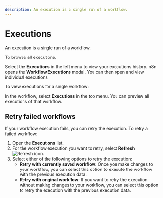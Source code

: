 ```yaml
---
description: An execution is a single run of a workflow.
---
```


# Executions

An execution is a single run of a workflow.

To browse all executions:

Select the **Executions**  in the left menu to view your executions history. n8n opens the **Workflow Executions** modal. You can then open and view individual executions.

To view executions for a single workflow:

In the workflow, select **Executions** in the top menu. You can preview all executions of that workflow.

## Retry failed workflows

If your workflow execution fails, you can retry the execution. To retry a failed workflow:

1. Open the **Executions** list.
2. For the workflow execution you want to retry, select **Refresh** <span class="inline-image">![Refresh icon](/_images/common-icons/refresh.png)</span>.
3. Select either of the following options to retry the execution:
    * **Retry with currently saved workflow**: Once you make changes to your workflow, you can select this option to execute the workflow with the previous execution data.
    * **Retry with original workflow**: If you want to retry the execution without making changes to your workflow, you can select this option to retry the execution with the previous execution data.
